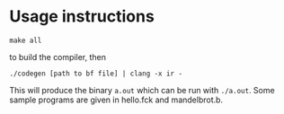 # Usage instructions
```
make all
```
to build the compiler, then
```
./codegen [path to bf file] | clang -x ir -
```
This will produce the binary `a.out` which can be run with `./a.out`.
Some sample programs are given in hello.fck and mandelbrot.b.

